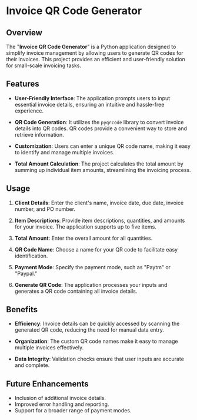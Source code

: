 # Invoice QR Code Generator

## Overview

The "**Invoice QR Code Generator**" is a Python application designed to simplify invoice management by allowing users to generate QR codes for their invoices. This project provides an efficient and user-friendly solution for small-scale invoicing tasks.

## Features

- **User-Friendly Interface**: The application prompts users to input essential invoice details, ensuring an intuitive and hassle-free experience.

- **QR Code Generation**: It utilizes the `pyqrcode` library to convert invoice details into QR codes. QR codes provide a convenient way to store and retrieve information.

- **Customization**: Users can enter a unique QR code name, making it easy to identify and manage multiple invoices.

- **Total Amount Calculation**: The project calculates the total amount by summing up individual item amounts, streamlining the invoicing process.

## Usage

1. **Client Details**: Enter the client's name, invoice date, due date, invoice number, and PO number.

2. **Item Descriptions**: Provide item descriptions, quantities, and amounts for your invoice. The application supports up to five items.

3. **Total Amount**: Enter the overall amount for all quantities.

4. **QR Code Name**: Choose a name for your QR code to facilitate easy identification.

5. **Payment Mode**: Specify the payment mode, such as "Paytm" or "Paypal."

6. **Generate QR Code**: The application processes your inputs and generates a QR code containing all invoice details.

## Benefits

- **Efficiency**: Invoice details can be quickly accessed by scanning the generated QR code, reducing the need for manual data entry.

- **Organization**: The custom QR code names make it easy to manage multiple invoices effectively.

- **Data Integrity**: Validation checks ensure that user inputs are accurate and complete.

## Future Enhancements

- Inclusion of additional invoice details.
- Improved error handling and reporting.
- Support for a broader range of payment modes.
